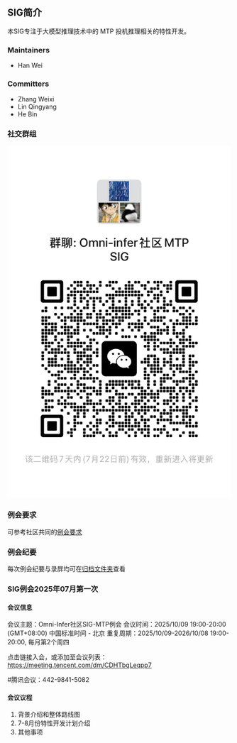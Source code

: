 ## SIG简介

本SIG专注于大模型推理技术中的 MTP 投机推理相关的特性开发。


### Maintainers

* Han Wei

### Committers

* Zhang Weixi
* Lin Qingyang
* He Bin

### 社交群组

![image](figures/sig-mtp-wechat.jpg)

### 例会要求
可参考社区共同的[例会要求](meetings/sig-meetings-requirement.md)

### 例会纪要
每次例会纪要与录屏均可在[归档文件夹](meetings/sig-mtp)查看

### SIG例会2025年07月第一次

#### 会议信息

会议主题：Omni-Infer社区SIG-MTP例会
会议时间：2025/10/09 19:00-20:00 (GMT+08:00) 中国标准时间 - 北京
重复周期：2025/10/09-2026/10/08 19:00-20:00, 每月第2个周四

点击链接入会，或添加至会议列表：
https://meeting.tencent.com/dm/CDHTbqLeqpp7

#腾讯会议：442-9841-5082

#### 会议议程

1. 背景介绍和整体路线图
2. 7-8月份特性开发计划介绍
3. 其他事项
